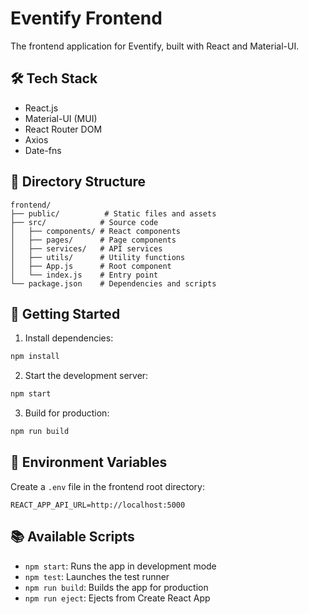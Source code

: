 # Eventify Frontend

The frontend application for Eventify, built with React and Material-UI.

## 🛠️ Tech Stack

- React.js
- Material-UI (MUI)
- React Router DOM
- Axios
- Date-fns

## 📁 Directory Structure

```
frontend/
├── public/          # Static files and assets
├── src/            # Source code
│   ├── components/ # React components
│   ├── pages/      # Page components
│   ├── services/   # API services
│   ├── utils/      # Utility functions
│   ├── App.js      # Root component
│   └── index.js    # Entry point
└── package.json    # Dependencies and scripts
```

## 🚀 Getting Started

1. Install dependencies:
```bash
npm install
```

2. Start the development server:
```bash
npm start
```

3. Build for production:
```bash
npm run build
```

## 🔗 Environment Variables

Create a `.env` file in the frontend root directory:

```env
REACT_APP_API_URL=http://localhost:5000
```

## 📚 Available Scripts

- `npm start`: Runs the app in development mode
- `npm test`: Launches the test runner
- `npm run build`: Builds the app for production
- `npm run eject`: Ejects from Create React App 